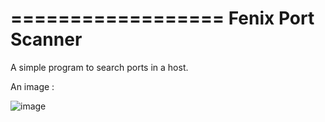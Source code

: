 ==================
Fenix Port Scanner
==================

A simple program to search ports in a host.

An image : 

![image](https://1.bp.blogspot.com/-Jg7zlGrdWrU/WKC_HabDM-I/AAAAAAAAACM/oU8JVEkOnkEqoMtm45i2PGI42BhXaP-OwCLcB/s1600/fenixportscanner08.jpg)
